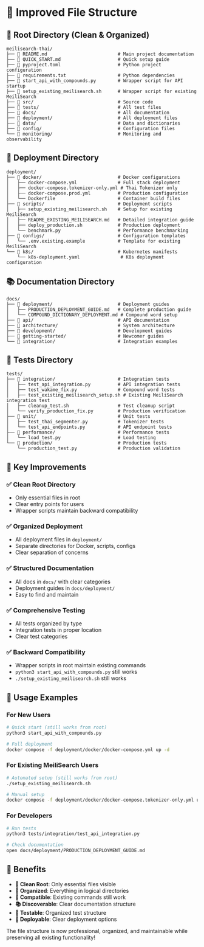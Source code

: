 # 📁 Improved File Structure

## 🎯 **Root Directory (Clean & Organized)**

```
meilisearch-thai/
├── 📄 README.md                          # Main project documentation
├── 📄 QUICK_START.md                     # Quick setup guide
├── 📄 pyproject.toml                     # Python project configuration
├── 📄 requirements.txt                   # Python dependencies
├── 🔧 start_api_with_compounds.py        # Wrapper script for API startup
├── 🔧 setup_existing_meilisearch.sh      # Wrapper script for existing MeiliSearch
├── 📁 src/                               # Source code
├── 📁 tests/                             # All test files
├── 📁 docs/                              # All documentation
├── 📁 deployment/                        # All deployment files
├── 📁 data/                              # Data and dictionaries
├── 📁 config/                            # Configuration files
└── 📁 monitoring/                        # Monitoring and observability
```

## 🚀 **Deployment Directory**

```
deployment/
├── 📁 docker/                            # Docker configurations
│   ├── docker-compose.yml               # Full stack deployment
│   ├── docker-compose.tokenizer-only.yml # Thai Tokenizer only
│   ├── docker-compose.prod.yml          # Production configuration
│   └── Dockerfile                       # Container build files
├── 📁 scripts/                           # Deployment scripts
│   ├── setup_existing_meilisearch.sh    # Setup for existing MeiliSearch
│   ├── README_EXISTING_MEILISEARCH.md   # Detailed integration guide
│   ├── deploy_production.sh             # Production deployment
│   └── benchmark.py                     # Performance benchmarking
├── 📁 configs/                           # Configuration templates
│   └── .env.existing.example            # Template for existing MeiliSearch
└── 📁 k8s/                               # Kubernetes manifests
    └── k8s-deployment.yaml               # K8s deployment configuration
```

## 📚 **Documentation Directory**

```
docs/
├── 📁 deployment/                        # Deployment guides
│   ├── PRODUCTION_DEPLOYMENT_GUIDE.md   # Complete production guide
│   └── COMPOUND_DICTIONARY_DEPLOYMENT.md # Compound word setup
├── 📁 api/                               # API documentation
├── 📁 architecture/                      # System architecture
├── 📁 development/                       # Development guides
├── 📁 getting-started/                   # Newcomer guides
└── 📁 integration/                       # Integration examples
```

## 🧪 **Tests Directory**

```
tests/
├── 📁 integration/                       # Integration tests
│   ├── test_api_integration.py          # API integration tests
│   ├── test_wakame_fix.py               # Compound word tests
│   ├── test_existing_meilisearch_setup.sh # Existing MeiliSearch integration test
│   ├── cleanup_test.sh                  # Test cleanup script
│   └── verify_production_fix.py         # Production verification
├── 📁 unit/                              # Unit tests
│   ├── test_thai_segmenter.py           # Tokenizer tests
│   └── test_api_endpoints.py            # API endpoint tests
├── 📁 performance/                       # Performance tests
│   └── load_test.py                     # Load testing
└── 📁 production/                        # Production tests
    └── production_test.py               # Production validation
```

## 🎯 **Key Improvements**

### ✅ **Clean Root Directory**
- Only essential files in root
- Clear entry points for users
- Wrapper scripts maintain backward compatibility

### ✅ **Organized Deployment**
- All deployment files in `deployment/`
- Separate directories for Docker, scripts, configs
- Clear separation of concerns

### ✅ **Structured Documentation**
- All docs in `docs/` with clear categories
- Deployment guides in `docs/deployment/`
- Easy to find and maintain

### ✅ **Comprehensive Testing**
- All tests organized by type
- Integration tests in proper location
- Clear test categories

### ✅ **Backward Compatibility**
- Wrapper scripts in root maintain existing commands
- `python3 start_api_with_compounds.py` still works
- `./setup_existing_meilisearch.sh` still works

## 🚀 **Usage Examples**

### **For New Users**
```bash
# Quick start (still works from root)
python3 start_api_with_compounds.py

# Full deployment
docker compose -f deployment/docker/docker-compose.yml up -d
```

### **For Existing MeiliSearch Users**
```bash
# Automated setup (still works from root)
./setup_existing_meilisearch.sh

# Manual setup
docker compose -f deployment/docker/docker-compose.tokenizer-only.yml up -d
```

### **For Developers**
```bash
# Run tests
python3 tests/integration/test_api_integration.py

# Check documentation
open docs/deployment/PRODUCTION_DEPLOYMENT_GUIDE.md
```

## 🎉 **Benefits**

- **🧹 Clean Root**: Only essential files visible
- **📁 Organized**: Everything in logical directories
- **🔄 Compatible**: Existing commands still work
- **📚 Discoverable**: Clear documentation structure
- **🧪 Testable**: Organized test structure
- **🚀 Deployable**: Clear deployment options

The file structure is now professional, organized, and maintainable while preserving all existing functionality!